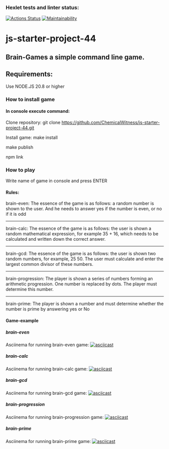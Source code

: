 ### Hexlet tests and linter status:
[![Actions Status](https://github.com/ChemicalWitness/js-starter-project-44/actions/workflows/hexlet-check.yml/badge.svg)](https://github.com/ChemicalWitness/js-starter-project-44/actions)
[![Maintainability](https://api.codeclimate.com/v1/badges/3240ca2a6049fe537a74/maintainability)](https://codeclimate.com/github/ChemicalWitness/js-starter-project-44/maintainability)

# js-starter-project-44
## Brain-Games a simple command line game.

## Requirements:
Use NODE.JS 20.8 or higher

### How to install game
#### In console execute command:
Clone repository:
git clone https://github.com/ChemicalWitness/js-starter-project-44.git

Install game:
make install

make publish

npm link

### How to play
Write name of game in console and press ENTER

#### Rules:
brain-even: The essence of the game is as follows: a random number is shown to the user. And he needs to answer yes if the number is even, or no if it is odd
***
brain-calc: The essence of the game is as follows: the user is shown a random mathematical expression, for example 35 + 16, which needs to be calculated and written down the correct answer.
***
brain-gcd: The essence of the game is as follows: the user is shown two random numbers, for example, 25 50. The user must calculate and enter the largest common divisor of these numbers.
***
brain-progression: The player is shown a series of numbers forming an arithmetic progression. One number is replaced by dots. The player must determine this number.
***
brain-prime: The player is shown a number and must determine whether the number is prime by answering yes or No

#### Game-example
##### brain-even
Asciinema for running brain-even game: [![asciicast](https://asciinema.org/a/iblrz8pn8CC8OipoaqSy0ReIG.svg)](https://asciinema.org/a/iblrz8pn8CC8OipoaqSy0ReIG)
##### brain-calc
Asciinema for running brain-calc game: [![asciicast](https://asciinema.org/a/e0FPis3NGLqx64MHVUdoqvorf.svg)](https://asciinema.org/a/e0FPis3NGLqx64MHVUdoqvorf)
##### brain-gcd
Asciinema for running brain-gcd game: [![asciicast](https://asciinema.org/a/VoddKddgI4oIei7tcCGVdem1u.svg)](https://asciinema.org/a/VoddKddgI4oIei7tcCGVdem1u)
##### brain-progression
Asciinema for running brain-progression game: [![asciicast](https://asciinema.org/a/iRDBn9r6eneFKxUPfLFGorNxs.svg)](https://asciinema.org/a/iRDBn9r6eneFKxUPfLFGorNxs)
##### brain-prime
Asciinema for running brain-prime game: [![asciicast](https://asciinema.org/a/QYBzAMkrTZg6rtFjNBjApm9LG.svg)](https://asciinema.org/a/QYBzAMkrTZg6rtFjNBjApm9LG)
